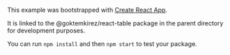 This example was bootstrapped with [Create React App](https://github.com/facebook/create-react-app).

It is linked to the @goktemkirez/react-table package in the parent directory for development purposes.

You can run `npm install` and then `npm start` to test your package.
